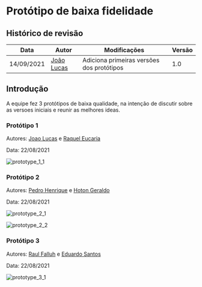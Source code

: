 # Protótipo de baixa fidelidade


## Histórico de revisão

| Data       | Autor                                        | Modificações                      | Versão |
| ---------- | -------------------------------------------- | --------------------------------- | ------ |
| 14/09/2021 | [João Lucas](https://github.com/HacKairos) | Adiciona primeiras versões dos protótipos | 1.0    |

## Introdução

A equipe fez 3 protótipos de baixa qualidade, na intenção de discutir sobre as versoes iniciais e reunir as melhores ideas.

### Protótipo 1

Autores: [Joao Lucas](https://github.com/HacKairos) e [Raquel Eucaria](https://github.com/raqueleucaria)

Data: 22/08/2021

![prototype_1_1](https://user-images.githubusercontent.com/57872849/133337374-84eb2728-21f0-4a90-aa68-fbea8d265119.png)



### Protótipo 2 

Autores: [Pedro Henrique](https://github.com/pehenobra2) e [Hoton Geraldo](https://github.com/DannikCWA)

Data: 22/08/2021

![prototype_2_1](https://user-images.githubusercontent.com/57872849/133337426-01ea3bdb-f036-48e2-b64e-a1178ad98d92.png)


![prototype_2_2](https://user-images.githubusercontent.com/57872849/133337444-ac048d28-a06f-47b1-9113-71d733ab8560.png)


### Protótipo 3

Autores: [Raul Falluh](https://github.com/1Harz) e [Eduardo Santos](https://github.com/edudsan)

Data: 22/08/2021

![prototype_3_1](https://user-images.githubusercontent.com/57872849/133337471-f04fcb62-b514-486a-ba85-b30d62eb2638.png)
